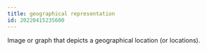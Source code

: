 ```yaml
---
title: geographical representation
id: 20220415235600
---
```


Image or graph that depicts a geographical location (or locations).
